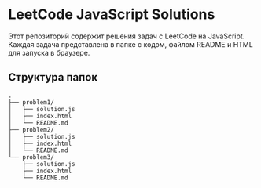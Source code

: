 # LeetCode JavaScript Solutions

Этот репозиторий содержит решения задач с LeetCode на JavaScript. Каждая задача представлена в папке с кодом, файлом README и HTML для запуска в браузере.

## Структура папок

```plaintext
.
├── problem1/
│   ├── solution.js
│   ├── index.html
│   └── README.md
├── problem2/
│   ├── solution.js
│   ├── index.html
│   └── README.md
└── problem3/
    ├── solution.js
    ├── index.html
    └── README.md